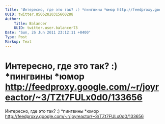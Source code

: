 ```yaml
---
Title: 'Интересно, где это так? :) *пингвины *юмор http://feedproxy.google.com/~r/joyreactor/~3/TZt7FULx0d0/133656'
UUID: twitter.85062820315660288
Author:
    Title: Balancer
    UUID: twitter.user.balancer73
Date: 'Sun, 26 Jun 2011 23:12:11 +0400'
Type: Post
Markup: Text
---
```


# Интересно, где это так? :) *пингвины *юмор http://feedproxy.google.com/~r/joyreactor/~3/TZt7FULx0d0/133656

Интересно, где это так? :) *пингвины *юмор
http://feedproxy.google.com/~r/joyreactor/~3/TZt7FULx0d0/133656